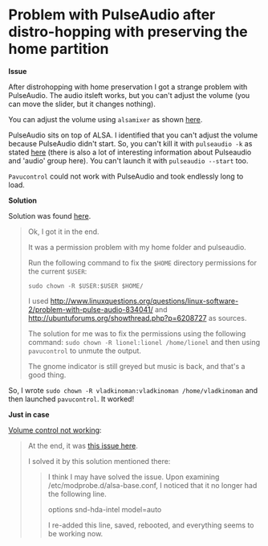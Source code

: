 # Problem with PulseAudio after distro-hopping with preserving the home partition

**Issue**

After distrohopping with home preservation I got a strange problem with PulseAudio. The audio itsleft works, but you can't adjust the volume (you can move the slider, but it changes nothing).

You can adjust the volume using `alsamixer` as shown [here](https://support.system76.com/articles/audio/#troubleshooting-alsa).

PulseAudio sits on top of ALSA. I identified that you can't adjust the volume because PulseAudio didn't start. So, you can't kill it with `pulseaudio -k` as stated [here](https://askubuntu.com/questions/201780/how-do-i-debug-issues-with-pulse-audio) (there is also a lot of interesting information about Pulseaudio and 'audio' group here). You can't launch it with `pulseaudio --start` too.

`Pavucontrol` could not work with PulseAudio and took endlessly long to load.

**Solution**

Solution was found [here](https://askubuntu.com/questions/338382/pulseaudio-not-working-home-directory-not-accessible-permission-denied).

> Ok, I got it in the end.
>
> It was a permission problem with my home folder and pulseaudio.
>
> Run the following command to fix the `$HOME` directory permissions for the current `$USER`:
>
> ```
> sudo chown -R $USER:$USER $HOME/
> ```
>
> I used http://www.linuxquestions.org/questions/linux-software-2/problem-with-pulse-audio-834041/ and http://ubuntuforums.org/showthread.php?p=6208727 as sources.
>
> The solution for me was to fix the permissions using the following command: `sudo chown -R lionel:lionel /home/lionel` and then using `pavucontrol` to unmute the output.
>
> The gnome indicator is still greyed but music is back, and that's a good thing.

So, I wrote `sudo chown -R vladkinoman:vladkinoman /home/vladkinoman` and then launched `pavucontrol`. It worked!

**Just in case**

[Volume control not working](https://askubuntu.com/questions/978789/volume-control-not-working):

> At the end, it was [this issue here](https://ubuntuforums.org/showthread.php?t=1924508).
>
> I solved it by this solution mentioned there:
>
> > I think I may have solved the issue. Upon examining /etc/modprobe.d/alsa-base.conf, I noticed that it no longer had the following line.
> >
> > options snd-hda-intel model=auto
> >
> > I re-added this line, saved, rebooted, and everything seems to be working now.

